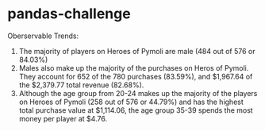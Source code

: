 # pandas-challenge
Oberservable Trends:
1. The majority of players on Heroes of Pymoli are male (484 out of 576 or 84.03%)
2. Males also make up the majority of the purchases on Heros of Pymoli. They account for 652 of the 780 purchases (83.59%), and $1,967.64 of the $2,379.77 total revenue (82.68%).
3. Although the age group from 20-24 makes up the majority of the players on Heroes of Pymoli (258 out of 576 or 44.79%) and has the highest total purchase value at $1,114.06, the age group 35-39 spends the most money per player at $4.76.
